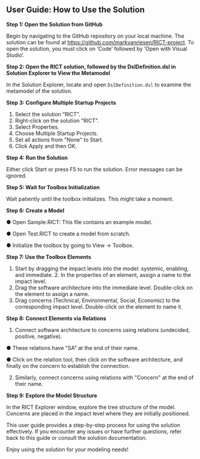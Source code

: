 User Guide: How to Use the Solution
------------
**Step 1: Open the Solution from GitHub**

Begin by navigating to the GitHub repository on your local machine. The solution can be
found at https://github.com/markvanriesen/RICT-project. To open the solution, you must click
on ‘Code’ followed by ‘Open with Visual Studio’.

**Step 2: Open the RICT solution, followed by the DslDefinition.dsl in Solution Explorer to View the Metamodel**

In the Solution Explorer, locate and open `DslDefinition.dsl` to examine the metamodel of
the solution.

**Step 3: Configure Multiple Startup Projects**

1. Select the solution “RICT”.
2. Right-click on the solution “RICT”.
3. Select Properties.
4. Choose Multiple Startup Projects.
5. Set all actions from "None" to Start.
6. Click Apply and then OK.
   
**Step 4: Run the Solution**

Either click Start or press F5 to run the solution. Error messages can be ignored.

**Step 5: Wait for Toolbox Initialization**

Wait patiently until the toolbox initializes. This might take a moment.

**Step 6: Create a Model**

● Open Sample.RICT: This file contains an example model.

● Open Test.RICT to create a model from scratch.

● Initialize the toolbox by going to View -> Toolbox.

**Step 7: Use the Toolbox Elements**

1. Start by dragging the impact levels into the model: systemic, enabling, and immediate. 2. In the properties of an element, assign a name to the impact level.
3. Drag the software architecture into the immediate level. Double-click on the element to
assign a name.
4. Drag concerns (Technical, Environmental, Social, Economic) to the corresponding impact
level. Double-click on the element to name it.

**Step 8: Connect Elements via Relations**

1. Connect software architecture to concerns using relations (undecided, positive, negative).
   
● These relations have "SA" at the end of their name.

● Click on the relation tool, then click on the software architecture, and finally on the concern to establish the connection.

2. Similarly, connect concerns using relations with "Concern" at the end of their name.
   
**Step 9: Explore the Model Structure**

In the RICT Explorer window, explore the tree structure of the model. Concerns are placed
in the impact level where they are initially positioned.

This user guide provides a step-by-step process for using the solution effectively. If you
encounter any issues or have further questions, refer back to this guide or consult the
solution documentation.

Enjoy using the solution for your modeling needs! 
